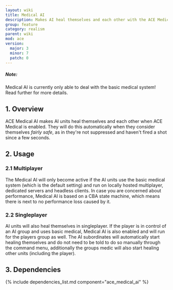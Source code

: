 ```yaml
---
layout: wiki
title: Medical AI
description: Makes AI heal themselves and each other with the ACE Medical system.
group: feature
category: realism
parent: wiki
mod: ace
version:
  major: 3
  minor: 7
  patch: 0
---
```


<div class="panel callout">
    <h5>Note:</h5>
    <p>Medical AI is currently only able to deal with the basic medical system! Read further for more details.</p>
</div>

## 1. Overview

ACE Medical AI makes AI units heal themselves and each other when ACE Medical is enabled. They will do this automatically when they consider themselves *fairly safe*, as in they're not suppressed and haven't fired a shot since a few seconds.


## 2. Usage

### 2.1 Multiplayer

The Medical AI will only become active if the AI units use the basic medical system (which is the default setting) and run on locally hosted multiplayer, dedicated servers and headless clients. In case you are concerned about performance, Medical AI is based on a CBA state machine, which means there is next to no performance loss caused by it.

### 2.2 Singleplayer

AI units will also heal themselves in singleplayer. If the player is in control of an AI group and uses basic medical, Medical AI is also enabled and will run for the players group as well. The AI subordinates will automatically start healing themselves and do not need to be told to do so manually through the command menu, additionally the groups medic will also start healing other units (including the player).


## 3. Dependencies

{% include dependencies_list.md component="ace_medical_ai" %}
